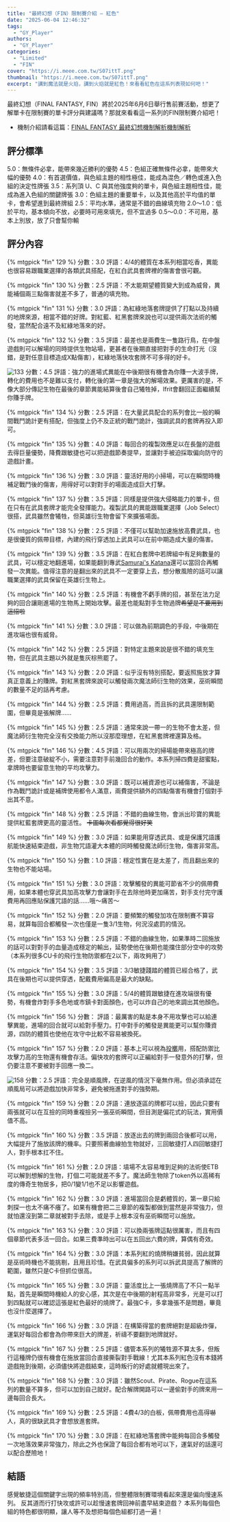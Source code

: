 ```yaml
---
title: "最終幻想（FIN）限制賽介紹 — 紅色"
date: "2025-06-04 12:46:32"
tags:
  - "GY_Player"
authors:
  - "GY_Player"
categories:
  - "Limited"
  - "FIN"
cover: "https://i.meee.com.tw/S07ittT.png"
thumbnail: "https://i.meee.com.tw/S07ittT.png"
excerpt: "講到魔法就是火焰，講到火焰就是紅色！來看看紅色在這系列表現如何吧！"
---
```


最終幻想（FINAL FANTASY, FIN）將於2025年6月6日舉行售前賽活動，想更了解單卡在限制賽的單卡評分與建議嗎？那就來看看這一系列的FIN限制賽介紹吧！

- 機制介紹請看這篇：[FINAL FANTASY 最終幻想機制解析機制解析](https://guildmagesforum.tw/FIN-mechanism/)

## 評分標準

5.0：無條件必拿，能帶來幾近勝利的優勢
4.5：色組正確無條件必拿，能帶來大幅的優勢
4.0：有首選價值，與色組主題的相性極佳，能成為混色／轉色或進入色組的決定性牌張
3.5：系列頂 U、C 與其他強度夠的單卡，與色組主題相性佳，能成為進入色組的關鍵牌張
3.0：色組主題的重要單卡，以及其他高於平均值的單卡，會希望進到最終牌組
2.5：平均水準，通常是不錯的曲線填充物
2.0～1.0：低於平均，基本傾向不放，必要時可用來填充，但不宜過多
0.5～0.0：不可用，基本上別放，放了只會幫你輸

## 評分內容

<!---129--->
{% mtgpick "fin" 129 %}
分數：3.0
評語：4/4的體質在本系列相當吃香，異能也很容易跟職業選擇的各類武具搭配，在紅白武具套牌裡的傷害會很可觀。

<!---130--->
{% mtgpick "fin" 130 %}
分數：2.5
評語：不太能期望體質變大到成為威脅，異能補個兩三點傷害就差不多了，普通的填充物。

<!---131--->
{% mtgpick "fin" 131 %}
分數：3.0
評語：為紅綠地落套牌提供了打點以及持續的地牌來源，相當不錯的好牌。對紅藍、紅黑套牌來說也可以提供兩次法術的觸發，當然配合遠不及紅綠地落來的好。

<!---132--->
{% mtgpick "fin" 132 %}
分數：3.5
評語：最差也是兩費生一隻路行鳥，在中盤遊戲則可以解場的同時提供生物站場，更甚者在後期直接把對手的生命打光（沒錯，是對任意目標造成X點傷害），紅綠地落快攻套牌不可多得的好卡。

<!---133--->
![133](https://i.meee.com.tw/aZFNawI.png)
分數：4.5
評語：強力的進場式異能在中後期很有機會為你賺一大波手牌，轉化的費用也不是難以支付，轉化後的第一章是強大的解場效果。更厲害的是，不像大部分傳記生物在最後的章節異能結算後會自己犧牲掉，Ifrit會翻回正面繼續幫你賺手牌。

<!---134--->
{% mtgpick "fin" 134 %}
分數：2.5
評語：在大量武具配合的系列會比一般的瞬間戰鬥詭計更有搭配，但強度上仍不及正統的戰鬥詭計，強調武具的套牌再投入即可。

<!---135--->
{% mtgpick "fin" 135 %}
分數：4.0
評語：每回合的複製效應足以在長盤的遊戲去得巨量優勢，降費跟敏捷也可以把遊戲節奏提早，並讓對手被迫採取偏向防守的遊戲計畫。

<!---136--->
{% mtgpick "fin" 136 %}
分數：3.0
評語：靈活好用的小掃場，可以在瞬間時機補足戰鬥後的傷害，用得好可以對對手的場面造成巨大打擊。

<!---137--->
{% mtgpick "fin" 137 %}
分數：3.5
評語：同樣是提供強大侵略能力的單卡，但在只有在武具套牌才能完全發揮能力。複製武具的異能跟職業選擇（Job Select）很搭，武具雖然會犧牲，但英雄衍生物會留下來擴張場面。

<!---138--->
{% mtgpick "fin" 138 %}
分數：2.5
評語：不僅可以幫助加速施放高費武具，也是很優質的佩帶目標，內建的飛行穿透加上武具可以在前中期造成大量的傷害。

<!---139--->
{% mtgpick "fin" 139 %}
分數：3.5
評語：在紅白套牌中若牌組中有足夠數量的武具，可以穩定地翻進場，如果能翻到專武[Samurai's Katana](https://scryfall.com/card/fin/154/samurais-katana)還可以當回合再觸發一次異能。值得注意的是翻出來的武具不一定要穿上去，想分散風險的話可以讓職業選擇的武具保留在英雄衍生物上。

<!---140--->
{% mtgpick "fin" 140 %}
分數：2.5
評語：有機會不虧手牌的招，甚至在法力足夠的回合讓剛進場的生物馬上開始攻擊。最差也能點對手生物過牌~~希望是不要用到這招啦~~

<!---141--->
{% mtgpick "fin" 141 %}
分數：3.0
評語：可以做為前期調色的手段，中後期在進攻端也很有威脅。 

<!---142--->
{% mtgpick "fin" 142 %}
分數：2.5
評語：對特定主題來說是很不錯的填充生物，但在武具主題以外就是隻灰棕熊罷了。

<!---143--->
{% mtgpick "fin" 143 %}
分數：2.0
評語：似乎沒有特別搭配，要返照施放才算真正意義上的賺牌。對紅黑套牌來說可以觸發兩次魔法師衍生物的效果，巫術瞬間的數量不足的話再考慮。

<!---144--->
{% mtgpick "fin" 144 %}
分數：2.5
評語：費用過高，而且拆的武具還限制範圍，但畢竟是張解牌……

<!---145--->
{% mtgpick "fin" 145 %}
分數：2.5
評語：通常來說一帶一的生物不會太差，但魔法師衍生物完全沒有交換能力所以沒那麼理想，在紅黑套牌裡還算及格。

<!---146--->
{% mtgpick "fin" 146 %}
分數：4.5
評語：可以用兩次的掃場能帶來極高的牌差，但要注意破綻不小，需要注意對手前幾回合的動作。本系列掃四費是甜蜜點，拿牌時也要留意生物的平均攻擊力。

<!---147--->
{% mtgpick "fin" 147 %}
分數：3.0
評語：既可以補資源也可以補傷害，不論是作為戰鬥詭計或是補牌使用都令人滿意，兩費提供額外的四點傷害有機會打個對手出其不意。

<!---148--->
{% mtgpick "fin" 148 %}
分數：2.5
評語：不錯的曲線生物，會派出珍寶的異能提供紅藍套牌更高的靈活性。
~~卡圖每次看都覺得很好笑~~

<!---149--->
{% mtgpick "fin" 149 %}
分數：3.0
評語：如果能用穿透武具、或是保護咒語護航能快速結束遊戲，非生物咒語灌大本體的同時觸發魔法師衍生物，傷害非常高。

<!---150--->
{% mtgpick "fin" 150 %}
分數：1.0
評語：穩定性實在是太差了，而且翻出來的生物也不能站場。

<!---151--->
{% mtgpick "fin" 151 %}
分數：3.0
評語：攻擊觸發的異能可節省不少的佩帶費用，如果本體也穿武具加高攻擊力會讓對手在去除他時更加痛苦，對手支付完守護費用再回應貼保護咒語的話……哦～痛苦～


<!---152--->
{% mtgpick "fin" 152 %}
分數：2.0
評語：要頻繁的觸發加攻在限制賽不算容易，就算每回合都觸發一次也僅是一隻3/1生物，何況沒處罰的情況。

<!---153--->
{% mtgpick "fin" 153 %}
分數：2.5
評語：不錯的曲線生物，如果準時二回施放的話可以對對手的血量造成穩定的輸出，延勢使他在後期也能擋住部分空中的攻勢（本系列很多CU卡的飛行生物防禦都在2以下，兩攻夠用了）

<!---154--->
{% mtgpick "fin" 154 %}
分數：3.5
評語：3/3敏捷踐踏的體質已經合格了，武具在後期也可以提供穿透，配戴費用偏高是最大的缺點。

<!---155--->
{% mtgpick "fin" 155 %}
分數：3.0
評語：5/4的體質跟敏捷在進攻端很有優勢，有機會炸對手多色地或市鎮卡對面顏色，也可以炸自己的地來調出其他顏色。

<!---156--->
{% mtgpick "fin" 156 %}
分數：
評語：最厲害的點是本身不用攻擊也可以給連擊異能，進場的回合就可以給對手壓力。打中對手的觸發是異能更可以幫你賺資源，四防的體質也使他在攻守中比較不容易被換死。

<!---157--->
{% mtgpick "fin" 157 %}
分數：2.0
評語：基本上可以視為[投擲](https://scryfall.com/card/jmp/320/fling)用，搭配防禦比攻擊力高的生物還有機會存活。偏快攻的套牌可以正編給對手一發意外的打擊，但仍要注意不要被對手回應一換二。

<!---158--->
![158](https://i.meee.com.tw/WAEsEKv.png)
分數：2.5
評語：完全是順風牌，在逆風的情況下毫無作用。但必須承認在順風局可以將遊戲加快非常多，避免被拖進對手的強勢期。

<!---159--->
{% mtgpick "fin" 159 %}
分數：2.0
評語：連放逐區的牌都可以撿，因此只要有兩張就可以在互撿的同時重複撿另一張巫術瞬間，但目測是偏花式的玩法，實用價值不高。

<!---160--->
{% mtgpick "fin" 160 %}
分數：3.5
評語：放逐出去的牌到兩回合後都可以用，大幅提升了施放該牌的機率。只要照著曲線拍生物就好，三回敏捷打人四回敏捷打人，對手根本扛不住。

<!---161--->
{% mtgpick "fin" 161 %}
分數：2.0
評語：墳場不太容易堆到足夠的法術使ETB可以解到想解的生物，打個二可能就差不多了。魔法師生物除了token外以高稀有度的傳奇生物居多，把0/1變1/1也不足以影響遊戲。

<!---162--->
{% mtgpick "fin" 162 %}
分數：3.0
評語：進場當回合是虧體質的，第一章只給刺探一也太不痛不癢了。如果有機會把二三章節的複製都做到當然是非常強力，但就怕還沒到第二章就被對手去除，或是手上根本沒有巫術瞬間可以施放。

<!---163--->
{% mtgpick "fin" 163 %}
分數：3.0
評語：可以換兩張牌這點很厲害，而且有四個章節代表多活一回合。如果三費準時出可以在五回出六費的牌，算偶有奇效。

<!---164--->
{% mtgpick "fin" 164 %}
分數：3.0
評語：本系列紅的燒牌稍嫌貧弱，因此就算是巫術時機也不能挑剔，且用且珍惜。在武具偏多的系列可以拆武具提高了解牌的範圍，雖然只是C卡但抓位很高。

<!---165--->
{% mtgpick "fin" 165 %}
分數：3.0
評語：靈活度比上一張燒牌高了不只一點半點，首先是瞬間時機給人的安心感，其次是在中後期的射程高非常多，光是可以打到四點就可以確認這張是紅色最好的燒牌了。最強C卡，多拿幾張不是問題，畢竟也沒什麼選擇了。

<!---166--->
{% mtgpick "fin" 166 %}
分數：3.0
評語：在構築得當的套牌絕對是超級炸彈，運氣好每回合都會為你帶來巨大的牌差，祈禱不要翻到地牌就好。

<!---167--->
{% mtgpick "fin" 167 %}
分數：2.5
評語：儘管本系列的犧牲源不算太多，但叛行這種牌仍很有機會在施放當回合直接撕裂對手戰線！尤其本系列紅色沒有本錢將遊戲拖到後期，必須儘快將遊戲結束，這時叛行的好處就體現出來了。

<!---168--->
{% mtgpick "fin" 168 %}
分數：3.0
評語：雖然Scout、Pirate、Rogue在這系列的數量不算多，但可以加到自己就好。配合解牌開路可以一邊偷對手的牌來用一邊每回合長大。

<!---169--->
{% mtgpick "fin" 169 %}
分數：2.5
評語：4費4/3的白板，佩帶費用也高得嚇人，真的很缺武具才會想放進套牌。

<!---170--->
{% mtgpick "fin" 170 %}
分數：3.0
評語：在紅綠地落套牌中能夠每回合多觸發一次地落效果非常強力，除此之外也保證了每回合都有地可以下，運氣好的話還可以配合歷險地！

## 結語
感覺敏捷這個關鍵字出現的頻率特別高，但整體限制賽環境看起來還是偏向慢速系列。
反其道而行打快攻或許可以趁慢速套牌回神前盡早結束遊戲？
本系列每個色組的特色都很明顯，讓人等不及想把每個色組都打過一遍！
